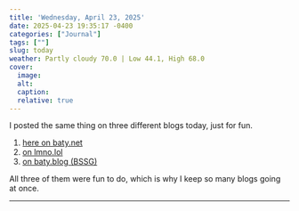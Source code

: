 ```yaml
---
title: 'Wednesday, April 23, 2025'
date: 2025-04-23 19:35:17 -0400
categories: ["Journal"]
tags: [""]
slug: today
weather: Partly cloudy 70.0 | Low 44.1, High 68.0
cover: 
  image: 
  alt: 
  caption: 
  relative: true
---
```


I posted the same thing on three different blogs today, just for fun.

1. [here on baty.net](https://baty.net/posts/2025/04/consolidating-my-email-handling-in-emacs/)
2. [on lmno.lol](https://lmno.lol/jbaty/consolidating-my-email-handling-in-emacs)
3. [on baty.blog (BSSG)](https://baty.blog/2025/04/consolidating-my-email-handling-in-emacs/)

All three of them were fun to do, which is why I keep so many blogs going at once.

----

